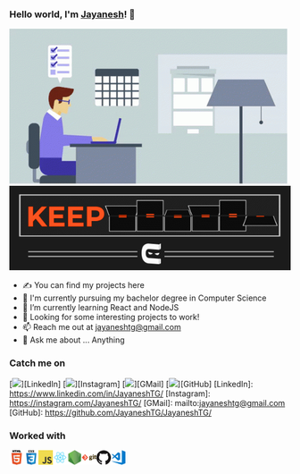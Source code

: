 ### Hello world, I'm [Jayanesh](http://jayaneshtg.github.io/)! 👋
![](working.gif)
![](keep-coding.gif)

- ✍ You can find my projects here
- 💼 I'm currently pursuing my bachelor degree in Computer Science
- 🌱 I’m currently learning React and NodeJS
- 🔭 Looking for some interesting projects to work!
- 📫 Reach me out at [jayaneshtg@gmail.com](mailto:jayaneshtg@gmail.com "Mail to Jayanesh")
- 💬 Ask me about ... Anything

### Catch me on
[<img height="30" src="https://img.shields.io/badge/linkedin-%230077B5.svg?&style=for-the-badge&logo=linkedin&logoColor=white" />][LinkedIn]
[<img height="30" src = "https://img.shields.io/badge/instagram-%23E4405F.svg?&style=for-the-badge&logo=instagram&logoColor=white">][Instagram]
[<img height="30" src="https://img.shields.io/badge/gmail-%230077B5.svg?&style=for-the-badge&logo=gmail&logoColor=white" />][GMail]
[<img height="30" src="https://img.shields.io/badge/github-%230077B5.svg?&style=for-the-badge&logo=github&logoColor=white" />][GitHub]
[LinkedIn]: https://www.linkedin.com/in/JayaneshTG/
[Instagram]: https://instagram.com/JayaneshTG/
[GMail]: mailto:jayaneshtg@gmail.com
[GitHub]: https://github.com/JayaneshTG/JayaneshTG/


### Worked with

<img align="left" alt="HTML5" width="26px" src="https://raw.githubusercontent.com/github/explore/80688e429a7d4ef2fca1e82350fe8e3517d3494d/topics/html/html.png" />
<img align="left" alt="CSS3" width="26px" src="https://raw.githubusercontent.com/github/explore/80688e429a7d4ef2fca1e82350fe8e3517d3494d/topics/css/css.png" />
<img align="left" alt="JavaScript" width="26px" src="https://raw.githubusercontent.com/github/explore/80688e429a7d4ef2fca1e82350fe8e3517d3494d/topics/javascript/javascript.png" />
<img align="left" alt="React" width="26px" src="https://raw.githubusercontent.com/github/explore/80688e429a7d4ef2fca1e82350fe8e3517d3494d/topics/react/react.png" />
<img align="left" alt="Node.js" width="26px" src="https://raw.githubusercontent.com/github/explore/80688e429a7d4ef2fca1e82350fe8e3517d3494d/topics/nodejs/nodejs.png" />
<img align="left" alt="Git" width="26px" src="https://raw.githubusercontent.com/github/explore/80688e429a7d4ef2fca1e82350fe8e3517d3494d/topics/git/git.png" />
<img align="left" alt="GitHub" width="26px" src="https://raw.githubusercontent.com/github/explore/78df643247d429f6cc873026c0622819ad797942/topics/github/github.png" />
<img align="left" alt="Visual Studio Code" width="26px" src="https://raw.githubusercontent.com/github/explore/80688e429a7d4ef2fca1e82350fe8e3517d3494d/topics/visual-studio-code/visual-studio-code.png" />
